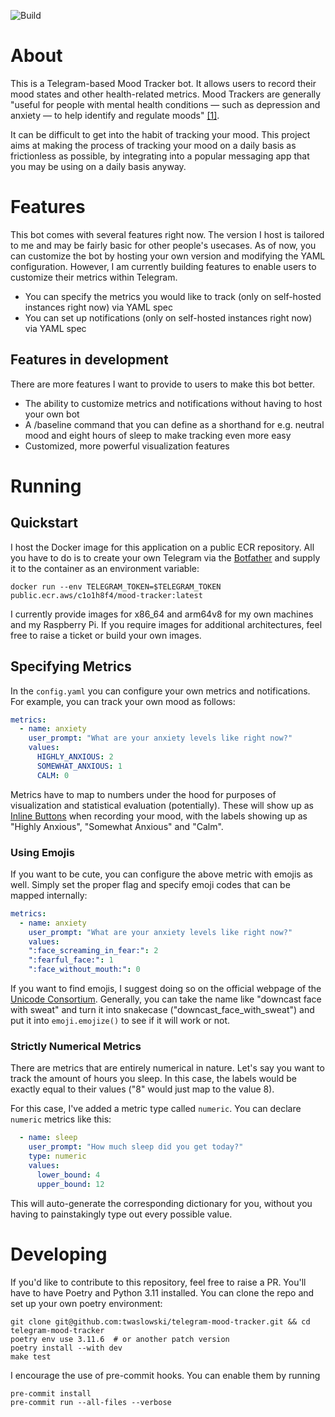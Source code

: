 ![Build](https://github.com/TobiasWaslowski/telegram-mood-tracker/actions/workflows/build.yml/badge.svg)

# About

This is a Telegram-based Mood Tracker bot. It allows users to record their mood states and other health-related
metrics. Mood Trackers are generally "useful for people with mental health conditions — such as depression and anxiety —
to help identify and regulate moods" [[1]](https://www.verywellmind.com/what-is-a-mood-tracker-5119337).

It can be difficult to get into the habit of tracking your mood. This project aims at making the process of tracking
your mood on a daily basis as frictionless as possible, by integrating into a popular messaging app that you may
be using on a daily basis anyway.

# Features

This bot comes with several features right now. The version I host is tailored to me and may be fairly basic for other
people's usecases. As of now, you can customize the bot by hosting your own version and modifying the YAML
configuration. However, I am currently building features to enable users to customize their metrics within Telegram.

- You can specify the metrics you would like to track (only on self-hosted instances right now) via YAML spec
- You can set up notifications (only on self-hosted instances right now) via YAML spec

## Features in development

There are more features I want to provide to users to make this bot better.

- The ability to customize metrics and notifications without having to host your own bot
- A /baseline command that you can define as a shorthand for e.g. neutral mood and eight hours of sleep to make
  tracking even more easy
- Customized, more powerful visualization features

# Running

## Quickstart

I host the Docker image for this application on a public ECR repository. All you have to do is to create your own
Telegram via the [Botfather](https://t.me/botfather) and supply it to the container as an environment variable:

    docker run --env TELEGRAM_TOKEN=$TELEGRAM_TOKEN public.ecr.aws/c1o1h8f4/mood-tracker:latest

I currently provide images for x86_64 and arm64v8 for my own machines and my Raspberry Pi. If you require images
for additional architectures, feel free to raise a ticket or build your own images.

## Specifying Metrics

In the `config.yaml` you can configure your own metrics and notifications. For example, you can track your own mood
as follows:

```yaml
metrics:
  - name: anxiety
    user_prompt: "What are your anxiety levels like right now?"
    values:
      HIGHLY_ANXIOUS: 2
      SOMEWHAT_ANXIOUS: 1
      CALM: 0
```

Metrics have to map to numbers under the hood for purposes of visualization and statistical evaluation (potentially).
These will show up as [Inline Buttons](https://core.telegram.org/bots/2-0-intro#switch-to-inline-buttons) when recording
your mood, with the labels showing up as "Highly Anxious", "Somewhat Anxious" and "Calm".

### Using Emojis

If you want to be cute, you can configure the above metric with emojis as well. Simply set the proper flag and
specify emoji codes that can be mapped internally:

```yaml
metrics:
  - name: anxiety
    user_prompt: "What are your anxiety levels like right now?"
    values:
    ":face_screaming_in_fear:": 2
    ":fearful_face:": 1
    ":face_without_mouth:": 0
```

If you want to find emojis, I suggest doing so on the official webpage of the
[Unicode Consortium](https://unicode.org/emoji/charts/full-emoji-list.html). Generally, you can take the name like
"downcast face with sweat" and turn it into snakecase ("downcast_face_with_sweat") and put it into `emoji.emojize()`
to see if it will work or not.

### Strictly Numerical Metrics

There are metrics that are entirely numerical in nature. Let's say you want to track the amount of hours you sleep.
In this case, the labels would be exactly equal to their values ("8" would just map to the value 8).

For this case, I've added a metric type called `numeric`. You can declare `numeric` metrics like this:

```yaml
  - name: sleep
    user_prompt: "How much sleep did you get today?"
    type: numeric
    values:
      lower_bound: 4
      upper_bound: 12
```

This will auto-generate the corresponding dictionary for you, without you having to painstakingly type out every
possible value.

# Developing

If you'd like to contribute to this repository, feel free to raise a PR.
You'll have to have Poetry and Python 3.11 installed.
You can clone the repo and set up your own poetry environment:

```shell
git clone git@github.com:twaslowski/telegram-mood-tracker.git && cd telegram-mood-tracker
poetry env use 3.11.6  # or another patch version
poetry install --with dev
make test
```

I encourage the use of pre-commit hooks. You can enable them by running

```shell
pre-commit install
pre-commit run --all-files --verbose
```
